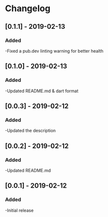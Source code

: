 # Changelog

## [0.1.1] - 2019-02-13
### Added
-Fixed a pub.dev linting warning for better health

## [0.1.0] - 2019-02-13
### Added
-Updated README.md & dart format

## [0.0.3] - 2019-02-12
### Added
-Updated the description

## [0.0.2] - 2019-02-12
### Added
-Updated README.md

## [0.0.1] - 2019-02-12
### Added
-Initial release
